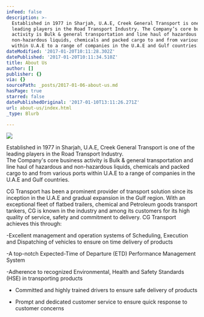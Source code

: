 ```yaml
---
inFeed: false
description: >-
  Established in 1977 in Sharjah, U.A.E, Creek General Transport is one of the
  leading players in the Road Transport Industry. The Company’s core business
  activity is Bulk & general transportation and line haul of hazardous and
  non-hazardous liquids, chemicals and packed cargo to and from various ports
  within U.A.E to a range of companies in the U.A.E and Gulf countries.
dateModified: '2017-01-20T10:11:28.302Z'
datePublished: '2017-01-20T10:11:34.510Z'
title: About Us
author: []
publisher: {}
via: {}
sourcePath: _posts/2017-01-06-about-us.md
hasPage: true
starred: false
datePublishedOriginal: '2017-01-10T13:11:26.271Z'
url: about-us/index.html
_type: Blurb

---
```

![](https://the-grid-user-content.s3-us-west-2.amazonaws.com/36f2d66d-0259-459c-b8fd-f0e202030eee.png)

Established in 1977 in Sharjah, U.A.E, Creek General Transport is one of the leading players in the Road Transport Industry.   
The Company's core business activity is Bulk & general transportation and line haul of hazardous and non-hazardous liquids, chemicals and packed cargo to and from various ports within U.A.E to a range of companies in the U.A.E and Gulf countries.

CG Transport has been a prominent provider of transport solution since its inception in the U.A.E and gradual expansion in the Gulf region. With an exceptional fleet of flatbed trailers, chemical and Petroleum goods transport tankers, CG is known in the industry and among its customers for its high quality of service, safety and commitment to delivery. CG Transport achieves this through:

-Excellent management and operation systems of Scheduling, Execution and Dispatching of vehicles to ensure on time delivery of products

-A top-notch Expected-Time of Departure (ETD) Performance Management System

-Adherence to recognized Environmental, Health and Safety Standards (HSE) in transporting products

- Committed and highly trained drivers to ensure safe delivery of products

- Prompt and dedicated customer service to ensure quick response to customer concerns